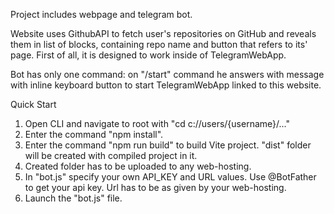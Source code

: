 
Project includes webpage and telegram bot. 

Website uses GithubAPI to fetch user's repositories on GitHub and reveals them in list of blocks, containing repo name and button that refers to its' page. First of all, it is designed to work inside of TelegramWebApp.

Bot has only one command: on "/start" command he answers with message with inline keyboard button to start TelegramWebApp linked to this website.

Quick Start

1. Open CLI and navigate to root with "cd c://users/{username}/..."
2. Enter the command "npm install".
3. Enter the command "npm run build" to build Vite project. "dist" folder will be created with compiled project in it.
4. Created folder has to be uploaded to any web-hosting.
5. In "bot.js" specify your own API_KEY and URL values. Use @BotFather to get your api key. Url has to be as given by your web-hosting.
6. Launch the "bot.js" file.
